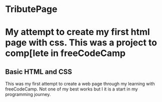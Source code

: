 # TributePage
<h1>My attempt to create my first html page with css.  This was a project to comp[lete in freeCodeCamp</h1>

<h2>Basic HTML and CSS</h2>

<p>This was my first attempt to create a web page through my learning with freeCodeCamp.  Not one of my best works but I it is a start in my programming journey.</p>
